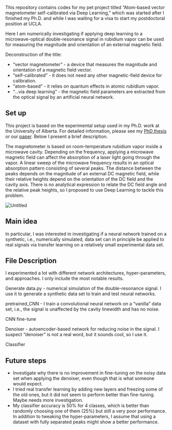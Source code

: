 This repository contains codes for my pet project titled “Atom-based vector magnetometer self-calibrated via Deep Learning,” which was started after I finished my Ph.D. and while I was waiting for a visa to start my postdoctoral position at UCLA.  

Here I am numerically investigating if applying deep learning to a microwave-optical double-resonance signal in rubidium vapor can be used for measuring the magnitude and orientation of an external magnetic field.

Deconstruction of the title:

- “vector magnetometer” - a device that measures the magnitude and orientation of a magnetic field vector.
- “self-calibrated” -  it does not need any other magnetic-field device for calibration.
- “atom-based” - it relies on quantum effects in atomic rubidium vapor.
- “…via deep learning” - the magnetic field parameters are extracted from the optical signal by an artificial neural network.

## Set up

This project is based on the experimental setup used in my Ph.D. work at the University of Alberta. For detailed information, please see my [PhD thesis](https://era.library.ualberta.ca/items/b0cd4cfb-e3bd-46ac-a270-8950baea0d94) or our [paper](https://arxiv.org/pdf/2110.10673.pdf). Below I present a brief description.

The magnetometer is based on room-temperature rubidium vapor inside a microwave cavity. Depending on the frequency, applying a microwave magnetic field can affect the absorption of a laser light going through the vapor. A linear sweep of the microwave frequency results in an optical absorption pattern consisting of several peaks. The distance between the peaks depends on the magnitude of an external DC magnetic field, while their relative heights depend on the orientation of the DC field and the cavity axis. There is no analytical expression to relate the DC field angle and the relative peak heights, so I proposed to use Deep Learning to tackle this problem.

![Untitled](https://s3-us-west-2.amazonaws.com/secure.notion-static.com/541b6b7f-9072-45b3-8580-01205864b6d4/Untitled.png)

## Main idea

In particular, I was interested in investigating if a neural network trained on a synthetic, i.e., numerically simulated, data set can in principle be applied to real signals via transfer learning on a relatively small experimental data set.

## File Description

I experimented a lot with different network architectures, hyper-parameters, and approaches. I only include the most notable results.

Generate data.py - numerical simulation of the double-resonance signal. I use it to generate a synthetic data set to train and test neural networks.

pretrained_CNN  - I train a convolutional neural network on a “vanilla” data set, i.e., the signal is unaffected by the cavity linewidth and has no noise.

CNN fine-tune

Denoiser - autoencoder-based network for reducing noise in the signal. I suspect “denoiser” is not a real word, but it sounds cool, so I use it.

Classifier

## Future steps

- Investigate why there is no improvement in fine-tuning on the noisy data set when applying the denoiser, even though that is what someone would expect.
- I tried real transfer learning by adding new layers and freezing some of the old ones, but it did not seem to perform better than fine-tuning. Maybe needs more investigation.
- My classifier accuracy is 50% for 4 classes, which is better than randomly choosing one of them (25%) but still a very poor performance. In addition to tweaking the hyper-parameters, I assume that using a dataset with fully separated peaks might show a better performance.
